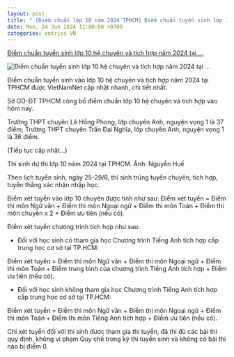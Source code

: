```yaml
---
layout: post
title: " [Điểm chuẩn lớp 10 năm 2024 TPHCM] Điểm chuẩn tuyển sinh lớp 10 hệ chuyên và tích hợp năm 2024 tại ..."
date: Mon, 24 Jun 2024 11:00:00 +0700
categories: entries VN
---
```

[Điểm chuẩn tuyển sinh lớp 10 hệ chuyên và tích hợp năm 2024 tại ...](https://vietnamnet.vn/diem-chuan-tuyen-sinh-lop-10-he-chuyen-va-tich-hop-nam-2024-tai-tphcm-2294493.html)

![Điểm chuẩn tuyển sinh lớp 10 hệ chuyên và tích hợp năm 2024 tại ...](https://static-images.vnncdn.net/vps_images_publish/000001/000003/2024/6/24/tphcm-cong-bo-diem-chuan-lop-10-nam-2024-he-chuyen-va-tich-hop-606.jpg?width=0&s=UIO8g3BJNL9nS0P0EhmF-Q)

Điểm chuẩn tuyển sinh vào lớp 10 hệ chuyên và tích hợp năm 2024 tại TPHCM được VietNamNet cập nhật nhanh, chi tiết nhất.

Sở GD-ĐT TPHCM công bố điểm chuẩn lớp 10 hệ chuyên và tích hợp vào hôm nay.

Trường THPT chuyên Lê Hồng Phong, lớp chuyên Anh, nguyện vọng 1 là 37 điểm; Trường THPT chuyên Trần Đại Nghĩa, lớp chuyên Anh, nguyện vọng 1 là 36 điểm.

(Tiếp tục cập nhật...)

Thí sinh dự thi lớp 10 năm 2024 tại TPHCM. Ảnh: Nguyễn Huế

Theo lịch tuyển sinh, ngày 25-29/6, thí sinh trúng tuyển chuyên, tích hợp, tuyển thẳng xác nhận nhập học.

Điểm xét tuyển vào lớp 10 chuyên được tính như sau: Điểm xét tuyển = Điểm thi môn Ngữ văn + Điểm thi môn Ngoại ngữ + Điểm thi môn Toán + Điểm thi môn chuyên x 2 + Điểm ưu tiên (nếu có).

Điểm xét tuyển chương trình tích hợp như sau:

- Đối với học sinh có tham gia học Chương trình Tiếng Anh tích hợp cấp trung học cơ sở tại TP.HCM:

Điểm xét tuyển = Điểm thi môn Ngữ văn + Điểm thi môn Ngoại ngữ + Điểm thi môn Toán + Điểm trung bình của chương trình Tiếng Anh tích hợp + Điểm ưu tiên (nếu có).

- Đối với học sinh không tham gia học Chương trình Tiếng Anh tích hợp cấp trung học cơ sở tại TP.HCM:

Điểm xét tuyển = Điểm thi môn Ngữ văn + Điểm thi môn Ngoại ngữ + Điểm thi môn Toán + Điểm thi môn Tiếng Anh tích hợp + Điểm ưu tiên (nếu có).

Chỉ xét tuyển đối với thí sinh được tham gia thi tuyển, đã thi đủ các bài thi quy định, không vi phạm Quy chế trong kỳ thi tuyển sinh và không có bài thi nào bị điểm 0.

